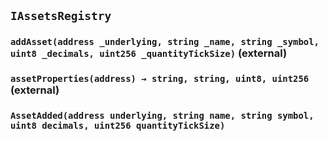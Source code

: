 ## `IAssetsRegistry`

### `addAsset(address _underlying, string _name, string _symbol, uint8 _decimals, uint256 _quantityTickSize)` (external)

### `assetProperties(address) → string, string, uint8, uint256` (external)

### `AssetAdded(address underlying, string name, string symbol, uint8 decimals, uint256 quantityTickSize)`
